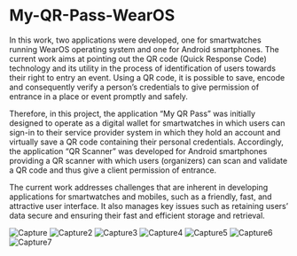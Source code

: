 # My-QR-Pass-WearOS

In this work, two applications were developed, one for smartwatches running WearOS 
operating system and one for Android smartphones. The current work aims at pointing out the 
QR code (Quick Response Code) technology and its utility in the process of identification of users 
towards their right to entry an event. Using a QR code, it is possible to save, encode and consequently verify a person’s credentials to give 
permission of entrance in a place or event promptly and safely.

Therefore, in this project, the application “My QR Pass” was initially designed to operate as a 
digital wallet for smartwatches in which users can sign-in to their service provider system in 
which they hold an account and virtually save a QR code containing their personal credentials. 
Accordingly, the application “QR Scanner” was developed for Android smartphones providing a 
QR scanner with which users (organizers) can scan and validate a QR code and thus give a client 
permission of entrance.

The current work addresses challenges that are inherent in developing applications 
for smartwatches and mobiles, such as a friendly, fast, and attractive user interface. It also 
manages key issues such as retaining users’ data secure and ensuring their fast and 
efficient storage and retrieval.


![Capture](https://user-images.githubusercontent.com/47715972/193294335-7e33d001-6c1a-4d09-8011-699c4bb0ad32.PNG)
![Capture2](https://user-images.githubusercontent.com/47715972/193294339-50a46149-336f-49d1-bdfe-07529de3e5a1.PNG)
![Capture3](https://user-images.githubusercontent.com/47715972/193294341-c68418ee-91f9-47dc-a7a2-58a0b7d51cda.PNG)
![Capture4](https://user-images.githubusercontent.com/47715972/193294344-e7194f9e-ca89-408d-8146-1f24fc324d60.PNG)
![Capture5](https://user-images.githubusercontent.com/47715972/193294345-2b56831a-4f7f-448a-9d44-33ccd5b000b2.PNG)
![Capture6](https://user-images.githubusercontent.com/47715972/193294347-37adc274-2667-46b5-acce-376ad91dfe28.PNG)
![Capture7](https://user-images.githubusercontent.com/47715972/193294348-bed5279d-e102-49d7-bf95-fda011a532b2.PNG)
